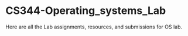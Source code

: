 # CS344-Operating_systems_Lab
Here are all the Lab assignments, resources, and submissions for OS lab.
